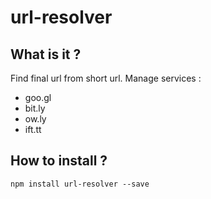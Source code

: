 # url-resolver

## What is it ?

Find final url from short url. Manage services : 

* goo.gl
* bit.ly
* ow.ly
* ift.tt

## How to install ?

    npm install url-resolver --save

